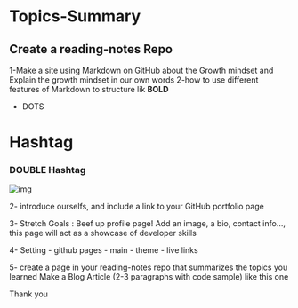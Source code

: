 # Topics-Summary

## Create a reading-notes Repo
1-Make a site using Markdown on GitHub about the Growth mindset and Explain the growth mindset in our own words
2-how to use  different features of Markdown to structure lik
  **BOLD**
  * DOTS
 
  # Hashtag
  ### DOUBLE Hashtag
   ![img]()
   
   2- introduce ourselfs, and include a link to your GitHub portfolio page
    
   3- Stretch Goals : Beef up profile page! Add an image, a bio, contact info…, this page will act as a showcase of developer skills
   
   4- Setting - github pages - main - theme - live links 
   
   5- create a page in your reading-notes repo that summarizes the topics you learned Make a Blog Article (2-3 paragraphs with code sample) like this one 
   
   Thank you
   
   
